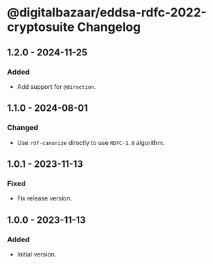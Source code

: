 # @digitalbazaar/eddsa-rdfc-2022-cryptosuite Changelog

## 1.2.0 - 2024-11-25

### Added
- Add support for `@direction`.

## 1.1.0 - 2024-08-01

### Changed
- Use `rdf-canonize` directly to use `RDFC-1.0` algorithm.

## 1.0.1 - 2023-11-13

### Fixed
- Fix release version.

## 1.0.0 - 2023-11-13

### Added
- Initial version.
